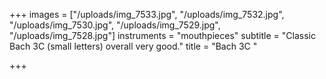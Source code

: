 +++
images = ["/uploads/img_7533.jpg", "/uploads/img_7532.jpg", "/uploads/img_7530.jpg", "/uploads/img_7529.jpg", "/uploads/img_7528.jpg"]
instruments = "mouthpieces"
subtitle = "Classic Bach 3C (small letters) overall very good."
title = "Bach 3C "

+++
